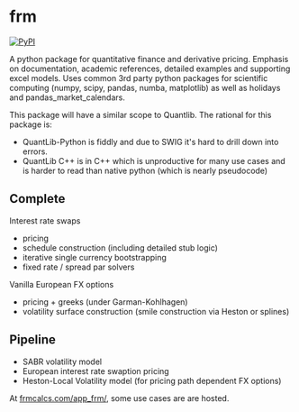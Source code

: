 # frm


[![PyPI](https://img.shields.io/pypi/v/frm)](https://pypi.org/project/frm/)


A python package for quantitative finance and derivative pricing.
Emphasis on documentation, academic references, detailed examples and supporting excel models. 
Uses common 3rd party python packages for scientific computing (numpy, scipy, pandas, numba, matplotlib) as well as holidays and pandas_market_calendars.

This package will have a similar scope to Quantlib. The rational for this package is:
- QuantLib-Python is fiddly and due to SWIG it's hard to drill down into errors. 
- QuantLib C++ is in C++ which is unproductive for many use cases and is harder to read than native python (which is nearly pseudocode) 

## Complete

Interest rate swaps
- pricing
- schedule construction (including detailed stub logic) 
- iterative single currency bootstrapping
- fixed rate / spread par solvers

Vanilla European FX options
- pricing + greeks (under Garman-Kohlhagen)
- volatility surface construction (smile construction via Heston or splines)  


## Pipeline
- SABR volatility model
- European interest rate swaption pricing
- Heston-Local Volatility model (for pricing path dependent FX options)



At <a href="https://www.frmcalcs.com/app_frm/" target="_blank">frmcalcs.com/app_frm/</a>, some use cases are are hosted.




